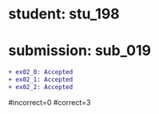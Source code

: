# student: stu_198
# submission: sub_019

```diff
+ ex02_0: Accepted
+ ex02_1: Accepted
+ ex02_2: Accepted
```
#incorrect=0
#correct=3
